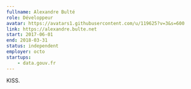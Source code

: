 ```yaml
---
fullname: Alexandre Bulté
role: Développeur
avatar: https://avatars1.githubusercontent.com/u/119625?v=3&s=600
link: https://alexandre.bulte.net
start: 2017-06-01
end: 2018-03-31
status: independent
employer: octo
startups:
    - data.gouv.fr
---
```


KISS.
